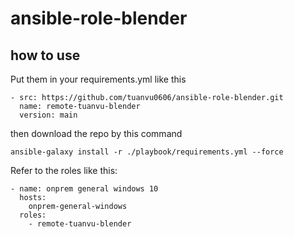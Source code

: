 # ansible-role-blender

## how to use

Put them in your requirements.yml like this
```
- src: https://github.com/tuanvu0606/ansible-role-blender.git
  name: remote-tuanvu-blender
  version: main
```

then download the repo by this command

```
ansible-galaxy install -r ./playbook/requirements.yml --force
```

Refer to the roles like this:
```
- name: onprem general windows 10
  hosts:     
    onprem-general-windows
  roles:
    - remote-tuanvu-blender
```